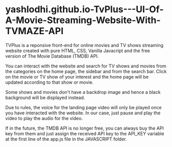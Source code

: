 # yashlodhi.github.io-TvPlus---UI-Of-A-Movie-Streaming-Website-With-TVMAZE-API

TVPlus is a reponsive front-end for online movies and TV shows streaming website 
created with pure HTML, CSS, Vanilla Javacript and 
the free version of The Movie Database (TMDB) API.

You can interact with the website and search for TV shows and movies from the 
categories on the home page, the sidebar and from the search bar. 
Click on the movie or TV show of your interest and the home page will be updated according to that 
show or movie. 



Some shows and movies don't have a backdrop image and hence a black background will be displayed instead.

Due to rules, the voice for the landing page video will only be played once you have interacted with the website.
In our case, just pause and play the video to play the audio for the video.

If in the future, the TMDB API is no longer free, you can always buy the API key from them and just assign 
the received API key to the API_KEY variable at the first line of the app.js file in the JAVASCRIPT folder.
